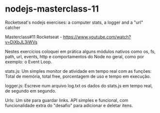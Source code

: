 # nodejs-masterclass-11
Rocketseat's nodejs exercises: a computer stats, a logger and a "url" catcher

Masterclass#11 Rocketseat - https://www.youtube.com/watch?v=DiXbJL3iWVs

Nestes exercícios coloquei em prática alguns módulos nativos  como os, fs, path, url, events, http e comportamentos do Node no geral, como por exemplo: o Event Loop.

stats.js: Um simples monitor de atividade em tempo real com as funções: Total de memória, total free, porcentagem de uso e tempo em execução.

logger.js: Escreve num arquivo log.txt os dados do stats.js em tempo real, de segundo em segundo.

Urls: Um site para guardar links. API simples e funcional, com funcionalidade extra do "desafio" para adicionar e deletar itens.
